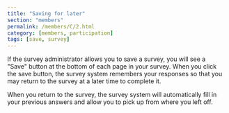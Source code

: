 ```yaml
---
title: "Saving for later"
section: "members"
permalink: /members/C/2.html
category: [members, participation]
tags: [save, survey]
---
```



If the survey administrator allows you to save a survey, you will see a "Save" button at the bottom of each page in your survey. When you click the save button, the survey system remembers your responses so that you may return to the survey at a later time to complete it.

When you return to the survey, the survey system will automatically fill in your previous answers and allow you to pick up from where you left off.

